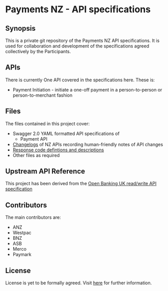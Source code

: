 # Payments NZ - API specifications

## Synopsis

This is a private git repository of the Payments NZ API specifications.  It is used for collaboration and development of the specifications agreed collectively by the Participants.

## APIs

There is currently One API covered in the specifications here.  These is:

* Payment Initiation - initiate a one-off payment in a person-to-person or person-to-merchant fashion

## Files

The files contained in this project cover:

* Swagger 2.0 YAML formatted API specifications of
  * Payment API
* [Changelogs](payment-initiation-nz-changelog.md) of NZ APIs recording human-friendly notes of API changes
* [Response code defintions and descriptions](payment-initiation-nz-response-codes.md)
* Other files as required

## Upstream API Reference

This project has been derived from the [Open Banking UK read/write API specification](https://www.openbanking.org.uk/read-write-apis/)

## Contributors

The main contributors are:

* ANZ
* Westpac
* BNZ
* ASB
* Merco
* Paymark

## License

License is yet to be formally agreed.  Visit [here](https://www.paymentsnz.co.nz/contact-us) for further information.